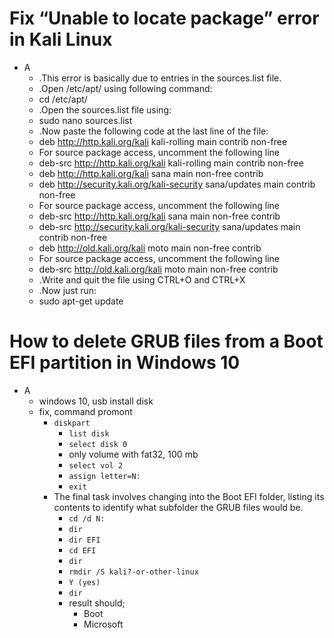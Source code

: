 
# Fix “Unable to locate package” error in Kali Linux

* A
  * .This error is basically due to entries in the sources.list file.
  * .Open /etc/apt/ using following command:
  * cd /etc/apt/
  * .Open the sources.list file using:
  * sudo nano sources.list
  * .Now paste the following code at the last line of the file:
  * deb http://http.kali.org/kali kali-rolling main contrib non-free
  * For source package access, uncomment the following line
  * deb-src http://http.kali.org/kali kali-rolling main contrib non-free
  * deb http://http.kali.org/kali sana main non-free contrib
  * deb http://security.kali.org/kali-security sana/updates main contrib non-free
  * For source package access, uncomment the following line
  * deb-src http://http.kali.org/kali sana main non-free contrib
  * deb-src http://security.kali.org/kali-security sana/updates main contrib non-free
  * deb http://old.kali.org/kali moto main non-free contrib
  * For source package access, uncomment the following line
  * deb-src http://old.kali.org/kali moto main non-free contrib
  * .Write and quit the file using CTRL+O and CTRL+X
  * .Now just run:
  * sudo apt-get update

# How to delete GRUB files from a Boot EFI partition in Windows 10

* A
  * windows 10, usb install disk
  * fix, command promont
    * `diskpart`
      * `list disk`
      * `select disk 0`
      * only volume with fat32, 100 mb
      * `select vol 2`
      * `assign letter=N:`
      * `exit`
    * The final task involves changing into the Boot EFI folder, 
listing its contents to identify what subfolder the GRUB files would be.
      * `cd /d N:`
      * `dir`
      * `dir EFI`
      * `cd EFI`
      * `dir`
      * `rmdir /S kali?-or-other-linux`
      * `Y (yes)`
      * `dir`
      * result should;
        * Boot
        * Microsoft
